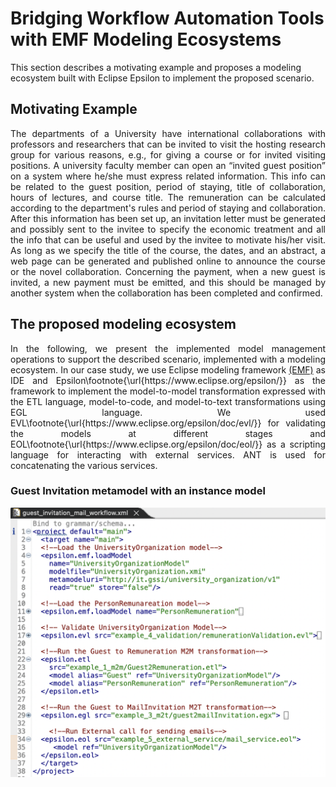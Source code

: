# Bridging Workflow Automation Tools with EMF Modeling Ecosystems

This section describes a motivating example and proposes a modeling ecosystem built with Eclipse Epsilon to implement the proposed scenario.

## Motivating Example

<p align="justify">
The departments of a University have international collaborations with professors and researchers that can be invited to visit the hosting research group for various reasons, e.g., for giving a course or for invited visiting positions. A university faculty member can open an “invited guest position” on a system where he/she must express related information. This info can be related to the guest position, period of staying, title of collaboration, hours of lectures, and course title. The remuneration can be calculated according to the department's rules and period of staying and collaboration. After this information has been set up, an invitation letter must be generated and possibly sent to the invitee to specify the economic treatment and all the info that can be useful and used by the invitee to motivate his/her visit. 
As long as we specify the title of the course, the dates, and an abstract, a web page can be generated and published online to announce the course or the novel collaboration. Concerning the payment, when a new guest is invited, a new payment must be emitted, and this should be managed by another system when the collaboration  has been completed and confirmed.
</p>

## The proposed modeling ecosystem
<p align="justify">
In the following, we present the implemented model management operations to support the described scenario, implemented with a modeling ecosystem.
In our case study, we use Eclipse modeling framework <a href="https://www.eclipse.org/modeling/emf/">(EMF)</a> as IDE and Epsilon\footnote{\url{https://www.eclipse.org/epsilon/}} as the framework to implement the model-to-model transformation expressed with the ETL language, model-to-code, and model-to-text transformations using EGL language. We used EVL\footnote{\url{https://www.eclipse.org/epsilon/doc/evl/}} for validating the models at different stages and EOL\footnote{\url{https://www.eclipse.org/epsilon/doc/eol/}} as a scripting language for interacting with external services. ANT is used for concatenating the various services.
</p>

### Guest Invitation metamodel with an instance model

<img src="https://github.com/gssi/emf_workflow_project/blob/main/figures/ANT_workflow.png">
